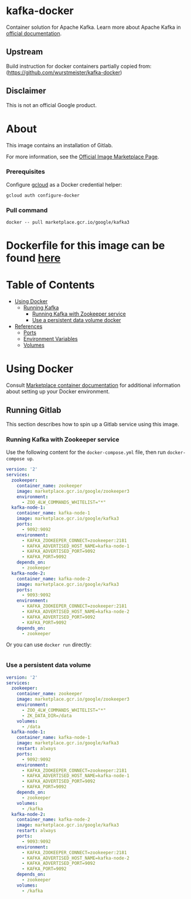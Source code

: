 # kafka-docker

Container solution for Apache Kafka.
Learn more about Apache Kafka in [official documentation](https://kafka.apache.org/).

## Upstream

Build instruction for docker containers partially copied from:
(https://github.com/wurstmeister/kafka-docker)


## Disclaimer

This is not an official Google product.

# <a name="about"></a>About

This image contains an installation of Gitlab.

For more information, see the
[Official Image Marketplace Page](https://console.cloud.google.com/marketplace/product/google/kafka).

### Prerequisites

Configure [gcloud](https://cloud.google.com/sdk/gcloud/) as a Docker credential helper:

```shell
gcloud auth configure-docker
```
### Pull command

```shell
docker -- pull marketplace.gcr.io/google/kafka3
```
Dockerfile for this image can be found [here](https://github.com/GoogleCloudPlatform/click-to-deploy/tree/master/docker/kafka/3/debian10/3.1/)
=======

# <a name="table-of-contents"></a>Table of Contents
* [Using Docker](#using-docker)
  * [Running Kafka](#running-kafka-docker)
    * [Running Kafka with Zookeeper service](#Runnung-Kafka-with-Zookeeper-service)
    * [Use a persistent data volume docker](#Use-a-persistent-data-volume)
* [References](#references)
  * [Ports](#references-ports)
  * [Environment Variables](#references-environment-variables)
  * [Volumes](#references-volumes)

# <a name="using-docker"></a>Using Docker

Consult [Marketplace container documentation](https://cloud.google.com/marketplace/docs/container-images)
for additional information about setting up your Docker environment.

## <a name="running-kafka-docker"></a>Running Gitlab

This section describes how to spin up a Gitlab service using this image.

### <a name="Runnung-Kafka-with-Zookeeper-service)"></a>Running Kafka with Zookeeper service

Use the following content for the `docker-compose.yml` file, then run `docker-compose up`.

```yaml
version: '2'
services:
  zookeeper:
    container_name: zookeeper
    image: marketplace.gcr.io/google/zookeeper3
    environment:
      - ZOO_4LW_COMMANDS_WHITELIST="*"
  kafka-node-1:
    container_name: kafka-node-1
    image: marketplace.gcr.io/google/kafka3
    ports:
      - 9092:9092
    environment:
      - KAFKA_ZOOKEEPER_CONNECT=zookeeper:2181
      - KAFKA_ADVERTISED_HOST_NAME=kafka-node-1
      - KAFKA_ADVERTISED_PORT=9092
      - KAFKA_PORT=9092
    depends_on:
      - zookeeper
  kafka-node-2:
    container_name: kafka-node-2
    image: marketplace.gcr.io/google/kafka3
    ports:
      - 9093:9092
    environment:
      - KAFKA_ZOOKEEPER_CONNECT=zookeeper:2181
      - KAFKA_ADVERTISED_HOST_NAME=kafka-node-2
      - KAFKA_ADVERTISED_PORT=9092
      - KAFKA_PORT=9092
    depends_on:
      - zookeeper
```

Or you can use `docker run` directly:

```shell
```

### <a name="use-a-persistent-data-volume-docker"></a>Use a persistent data volume

```yaml
version: '2'
services:
  zookeeper:
    container_name: zookeeper
    image: marketplace.gcr.io/google/zookeeper3
    environment:
      - ZOO_4LW_COMMANDS_WHITELIST="*"
      - ZK_DATA_DIR=/data
    volumes:
      - /data
  kafka-node-1:
    container_name: kafka-node-1
    image: marketplace.gcr.io/google/kafka3
    restart: always
    ports:
      - 9092:9092
    environment:
      - KAFKA_ZOOKEEPER_CONNECT=zookeeper:2181
      - KAFKA_ADVERTISED_HOST_NAME=kafka-node-1
      - KAFKA_ADVERTISED_PORT=9092
      - KAFKA_PORT=9092
    depends_on:
      - zookeeper
    volumes:
      - /kafka
  kafka-node-2:
    container_name: kafka-node-2
    image: marketplace.gcr.io/google/kafka3
    restart: always
    ports:
      - 9093:9092
    environment:
      - KAFKA_ZOOKEEPER_CONNECT=zookeeper:2181
      - KAFKA_ADVERTISED_HOST_NAME=kafka-node-2
      - KAFKA_ADVERTISED_PORT=9092
      - KAFKA_PORT=9092
    depends_on:
      - zookeeper
    volumes:
      - /kafka
```

